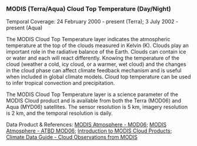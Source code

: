 ### MODIS (Terra/Aqua) Cloud Top Temperature (Day/Night)
Temporal Coverage: 24 February 2000 - present (Terra); 3 July 2002 - present (Aqua)

The MODIS Cloud Top Temperature layer indicates the atmospheric temperature at the top of the clouds measured in Kelvin (K). Clouds play an important role in the radiative balance of the Earth. Clouds can contain ice or water and each will react differently. Knowing the temperature of the cloud (weather a cold, icy cloud, or a warmer, wet cloud) and the changes in the cloud phase can affect climate feedback mechanism and is useful when included in global climate models. Cloud top temperature can be used to infer tropical convection and precipitation.

The MODIS Cloud Top Temperature layer is a science parameter of the MODIS Cloud product and is available from both the Terra (MOD06) and Aqua (MYD06) satellites. The sensor resolution is 5 km, imagery resolution is 2 km,  and the temporal resolution is daily.

Data Product & References: [MODIS Atmosphere - MOD06](http://modis-atmos.gsfc.nasa.gov/MOD06_L2/format.html); [MODIS Atmosphere - ATBD MOD06](http://modis-atmos.gsfc.nasa.gov/_docs/MOD06_ATBD_2013_03_06.pdf); [Introduction to MODIS Cloud Products](http://views.cira.colostate.edu/data/Documents/Terra_MODIS_Level3/MOD08_D3.005/Intro_to_Modis_Cloud_Products.pdf); [Climate Data Guide - Cloud Observations from MODIS](https://climatedataguide.ucar.edu/climate-data/cloud-observations-modis)
